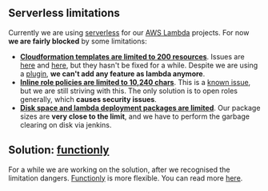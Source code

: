 ## Serverless limitations

Currently we are using [serverless](https://www.npmjs.com/package/serverless) for our [AWS Lambda](https://aws.amazon.com/lambda) projects. For now **we are fairly blocked** by some limitations:

- **[Cloudformation templates are limited to 200 resources](http://docs.aws.amazon.com/AWSCloudFormation/latest/UserGuide/cloudformation-limits.html)**. Issues are [here](https://github.com/serverless/serverless/issues/2387) and [here](https://github.com/serverless/serverless/issues/3411), but they hasn't be fixed for a while. Despite we are using a [plugin](https://github.com/dougmoscrop/serverless-plugin-split-stacks), **we can't add any feature as lambda anymore**.
- **[Inline role policies are limited to 10,240 chars](http://docs.aws.amazon.com/IAM/latest/UserGuide/reference_iam-limits.html)**. This is a [known issue](https://github.com/serverless/serverless/issues/2508), but we are still striving with this. The only solution is to open roles generally, which **causes security issues**.
- **[Disk space and lambda deployment packages are limited](http://docs.aws.amazon.com/lambda/latest/dg/limits.html)**. Our package sizes are **very close to the limit**, and we have to perform the garbage clearing on disk via jenkins.

## Solution: [functionly](https://www.npmjs.com/package/functionly)

For a while we are working on the solution, after we recognised the limitation dangers. [Functionly](https://www.npmjs.com/package/functionly) is more flexible. You can read more [here](https://github.com/jaystack/functionly-doc/blob/master/wut.md).
